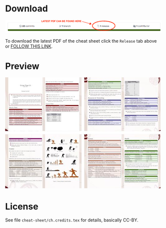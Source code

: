 
# Download

![Preview](/gfx/latest-release-r1.png)

To download the latest PDF of the cheat sheet click the `Release` tab above or [FOLLOW THIS LINK](https://github.com/ralfbiedert/eclipse-phase-2-tools/releases).

# Preview

![Preview](/gfx/preview-cheat-sheet-r1.jpg)


# License

See file `cheat-sheet/ch.credits.tex` for details,  basically CC-BY.
